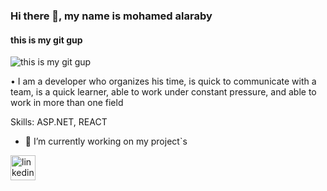 ### Hi there 👋, my name is mohamed  alaraby
#### this is my git gup
![this is my git gup](https://bin.livechapter.com/wp-content/uploads/2019/03/1_gP4MoPw95o3HztOe2rIC4A.png)

•	I am a developer who organizes his time, is quick to communicate with a team, is a quick learner, able to work under constant pressure, and able to work in more than one field

Skills: ASP.NET, REACT

- 🔭 I’m currently working on my project`s 


[<img src='https://cdn.jsdelivr.net/npm/simple-icons@3.0.1/icons/linkedin.svg' alt='linkedin' height='40'>](https://www.linkedin.com/in/https://www.linkedin.com/in/mohamed-alaraby-628a77265?utm_source=share&utm_campaign=share_via&utm_content=profile&utm_medium=android_app/)  

